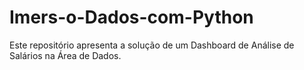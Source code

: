 # Imers-o-Dados-com-Python
Este repositório apresenta a solução de um Dashboard de Análise de Salários na Área de Dados. 
